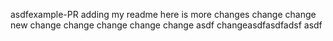 asdfexample-PR
adding my readme here is more changes
change
change
new change
change
change
change
change
asdf
changeasdfasdfadsf
asdf
